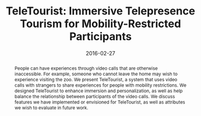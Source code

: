 ---
abstract: |-
  People can have experiences through video calls that are otherwise inaccessible. For example, someone who cannot leave the home may wish to experience visiting the zoo. We present TeleTourist, a system that uses video calls with strangers to share experiences for people with mobility restrictions. We designed TeleTourist to enhance immersion and personalization, as well as help balance the relationship between participants of the video calls. We discuss features we have implemented or envisioned for TeleTourist, as well as attributes we wish to evaluate in future work.
authors:
- Lilian de Greef
- Meredith Ringel Morris
- Kori Inkpen
bibtex: |-
  @inproceedings{deGreef:2016:TIT:2818052.2869082,
   author = {de Greef, Lilian and Morris, Meredith and Inkpen, Kori},
   title = {TeleTourist: Immersive Telepresence Tourism for Mobility-Restricted Participants},
   booktitle = {Proceedings of the 19th ACM Conference on Computer Supported Cooperative Work and Social Computing Companion},
   series = {CSCW '16 Companion},
   year = {2016},
   isbn = {978-1-4503-3950-6},
   location = {San Francisco, California, USA},
   pages = {273--276},
   numpages = {4},
   url = {http://doi.acm.org/10.1145/2818052.2869082},
   doi = {10.1145/2818052.2869082},
   acmid = {2869082},
   publisher = {ACM},
   address = {New York, NY, USA},
   keywords = {Telepresence, accessibility, mobile, virtual tourism},
  }
blurb: |-
  During an internship at Microsoft Reserach, I conceived and developed a prototype of TeleTourist, a system that uses video calls with strangers to share experiences for people with mobility restrictions. I interviewed individuals with mobility restrictions as formative work, designed system features, and implemented a subset of them for a prototype. This project was published as a poster at CSCW '16 and resulted in a patent.
caption: ''
citation: |-
  Lilian de Greef, Meredith Morris, and Kori Inkpen. 2016. TeleTourist: Immersive Telepresence Tourism for Mobility-Restricted Participants. In Proceedings of the 19th ACM Conference on Computer Supported Cooperative Work and Social Computing Companion (CSCW '16). ACM, New York, NY, USA, 273-276. DOI=http://dx.doi.org/10.1145/2818052.2869082
conference: ACM Conference on Computer Supported Cooperative Work and Social Computing Companion (CSCW), 2016
date: 2016-02-27
image: '/img/pubs/TeleTourist_image.jpg'
location: 'Microsoft Research Redmond'
posterabstract: /pdfs/TeleTourist.pdf
poster: /pdfs/TeleTourist_poster.pdf
patent: 'https://www.google.com/patents/US9591260'
thumbnail: '/img/pubs/TeleTourist_thumbnail.jpg'
title: 'TeleTourist: Immersive Telepresence Tourism for Mobility-Restricted Participants'
year: 2015
---